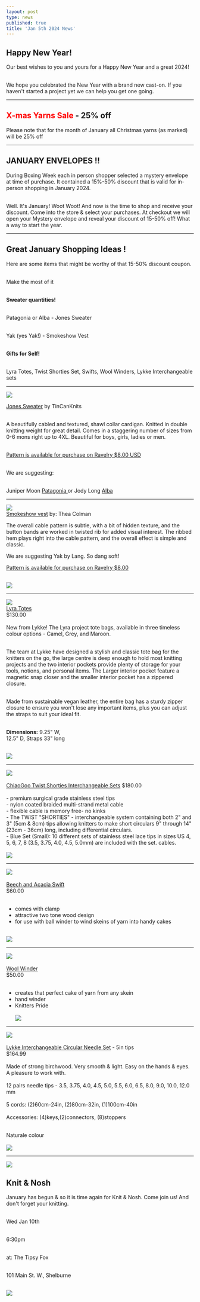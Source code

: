 ```yaml
---
layout: post
type: news
published: true
title: 'Jan 5th 2024 News'
---
```

<h2>Happy New Year!</h2>

<p>Our best wishes to you and yours for a Happy New Year and a great 2024!<br /><br />

We hope you celebrated the New Year with a brand new cast-on. If you haven't started a project yet we can help you get one going.</p>
<hr />
<h2><font color="#FF0000">X-mas Yarns Sale</font> - 25% off</h2>

<p>Please note that for the month of January all Christmas yarns (as marked) will be 25% off</p>
<hr />
<h2>JANUARY ENVELOPES !!</h2>

<p>During Boxing Week each in person shopper selected a mystery envelope at time of purchase. It contained a 15%-50% discount that is valid for in-person shopping in January 2024.<br /><br />

Well. It's January! Woot Woot! And now is the time to shop and receive your discount. Come into the store & select your purchases. At checkout we will open your Mystery envelope and reveal your discount of 15-50% off! What a way to start the year.</p>
<hr />
<h2>Great January Shopping Ideas !</h2>

<p>
Here are some items that might be worthy of that 15-50% discount coupon.<br /><br />

Make the most of it<br /><br />

<strong>Sweater quantities!</strong><br /><br />

Patagonia or Alba - Jones Sweater<br /><br />

Yak (yes Yak!) - Smokeshow Vest<br /><br />

<strong>Gifts for Self!</strong><br /><br />

Lyra Totes, Twist Shorties Set, Swifts, Wool Winders, Lykke Interchangeable sets</p>
<hr />

<p><a href="https://www.ravelry.com/patterns/library/jones-3"><img src="/img/jones_sweater.jpg"><br />

Jones Sweater</a> by TinCanKnits<br /><br />

A beautifully cabled and textured, shawl collar cardigan. Knitted in double knitting weight for great detail. Comes in a staggering number of sizes from 0-6 mons right up to 4XL. Beautiful for boys, girls, ladies or men.<br /><br />

<a href="https://www.ravelry.com/patterns/library/jones-3">Pattern is available for purchase on Ravelry $8.00 USD</a><br /><br />

We are suggesting:<br /><br />

Juniper Moon <a href="https://www.ravelry.com/patterns/library/jones-3">Patagonia </a>or Jody Long <a href="https://www.woolandsilkcoshop.com/products/alba">Alba</a></p><hr />
<p><a href="https://www.ravelry.com/patterns/library/smokeshow"><img src="/img/smokeshow.jpg"><br />
Smokeshow vest</a> by: Thea Colman</p>
<p>The overall cable pattern is subtle, with a bit of hidden texture, and the button bands are worked in twisted rib for added visual interest. The ribbed hem plays right into the cable pattern, and the overall effect is simple and classic.</p>
<p>We are suggesting Yak by Lang. So dang soft!</p>
<p><a href="https://www.ravelry.com/patterns/library/smokeshow">Pattern is available for purchase on Ravelry $8.00</a></p>
<p><a href="https://www.ravelry.com/patterns/library/smokeshow"><br/>
  <a href="https://www.woolandsilkcoshop.com/products/yak"><img src="/img/btn_yak_yarn.jpg"></a> </p>
<hr />

<p><a href="https://www.woolandsilkcoshop.com/products/lyra-totes"><img src="/img/lyra_totes_new.jpg"><br />
Lyra Totes</a><br />
$130.00<br /><br />
New from Lykke! The Lyra project tote bags, available in three timeless colour options - Camel, Grey, and Maroon.<br /><br/>

The team at Lykke have designed a stylish and classic tote bag for the knitters on the go, the large centre is deep enough to hold most knitting projects and the two interior pockets provide plenty of storage for your tools, notions, and personal items. The Larger interior pocket feature a magnetic snap closer and the smaller interior pocket has a zippered closure.<br /><br/>

Made from sustainable vegan leather, the entire bag has a sturdy zipper closure to ensure you won't lose any important items, plus you can adjust the straps to suit your ideal fit. <br /><br/>

<strong>Dimensions:</strong> 9.25" W, <br />
12.5" D, Straps 33" long<br /><br />

<a href="https://www.woolandsilkcoshop.com/products/lyra-totes"><img src="/img/btn_shop_now.jpg"></a></p>
<hr />

<p><a href="https://www.woolandsilkcoshop.com/products/chiaogoo-twist-shorties-lace-interchangeable-set"><img src="/img/chiaogoo.jpg"><br /><br />
ChiaoGoo Twist Shorties Interchangeable Sets</a>
$180.00<br /><br/>
- premium surgical grade stainless steel tips<br />
- nylon coated braided multi-strand metal cable<br />
- flexible cable is memory free- no kinks<br />
- The TWIST "SHORTIES" - interchangeable system containing both 2" and 3" (5cm & 8cm) tips allowing knitters to make short circulars 9" through 14" (23cm - 36cm) long, including differential circulars.<br />-  Blue Set (Small): 10 different sets of stainless steel lace tips in sizes US 4, 5, 6, 7, 8 (3.5, 3.75, 4.0, 4.5, 5.0mm) are included with the set. cables.<br />
  <br />
<a href="https://www.woolandsilkcoshop.com/products/chiaogoo-twist-shorties-lace-interchangeable-set"><img src="/img/btn_shop_now.jpg"></a></p>
<hr />

<p><a href="https://www.woolandsilkcoshop.com/products/beech-and-acacia-swift"><img src="/img/beech_acacia.jpg"><br /><br />
Beech and Acacia Swift</a><br />
$60.00<br /><br />

- comes with clamp
- attractive two tone wood design
- for use with ball winder to wind skeins of yarn into handy cakes<br /><br />


<a href="https://www.woolandsilkcoshop.com/products/beech-and-acacia-swift"><img src="/img/btn_shop_new.jpg"></a> </p>
<hr />
<p><a href="https://www.woolandsilkcoshop.com/products/wool-winder"><img src="/img/wool_winder_new2.jpg"><br /><br />
Wool Winder</a><br />
$50.00<br /><br />

- creates that perfect cake of yarn from any skein<br />
- hand winder<br />
- Knitters Pride
<br /><br />
<a href="https://www.woolandsilkcoshop.com/products/wool-winder"><img src="/img/btn_shop_now.jpg"></a> </p>
<hr />
<p><a href="https://www.woolandsilkcoshop.com/products/driftwood-interchangeable-circular-needle-set-5in-tips"><img src="/img/needle_set_new.jpg"><br /><br />
Lykke Interchangeable Circular Needle Set</a> - 5in tips<br />
$164.99<br /><br />
Made of strong birchwood. Very smooth & light. Easy on the hands & eyes. A pleasure to work with.<br /><br />
12 pairs needle tips - 3.5, 3.75, 4.0, 4.5, 5.0, 5.5, 6.0, 6.5, 8.0, 9.0, 10.0, 12.0  mm<br /><br />
5 cords: (2)60cm-24in, (2)80cm-32in, (1)100cm-40in<br /><br />
Accessories: (4)keys,(2)connectors, (8)stoppers<br /><br />

Naturale colour
<br /><br />
<a href="https://www.woolandsilkcoshop.com/products/driftwood-interchangeable-circular-needle-set-5in-tips"><img src="/img/btn_shop_now.jpg"></a> </p>
<hr />
 <p><a href="https://tipsyfoxpub.com/wp-content/uploads/2023/04/NewMenu23.pdf"><img src="/img/tipsy.jpg"> </a>
<h2>Knit & Nosh </h2>
<p>January has begun &amp; so it is time again for Knit &amp; Nosh. Come join us! And don't forget your knitting.<br /><br />

Wed Jan 10th<br /><br />

6:30pm<br /><br />

at: The Tipsy Fox<br /><br />

101 Main St. W., Shelburne<br /><br />
  
  <a href="https://tipsyfoxpub.com/wp-content/uploads/2023/04/NewMenu23.pdf"><img src="/img/btn_tipsy_fox_new2.jpg"></a> <br />

